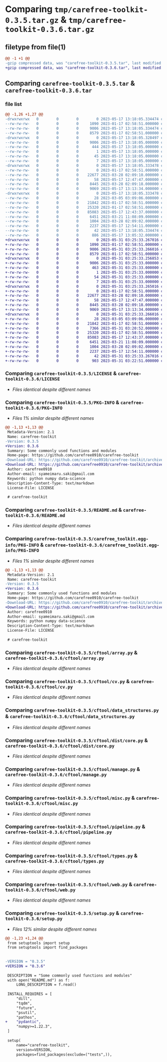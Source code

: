 # Comparing `tmp/carefree-toolkit-0.3.5.tar.gz` & `tmp/carefree-toolkit-0.3.6.tar.gz`

## filetype from file(1)

```diff
@@ -1 +1 @@
-gzip compressed data, was "carefree-toolkit-0.3.5.tar", last modified: Wed May 17 13:18:05 2023, max compression
+gzip compressed data, was "carefree-toolkit-0.3.6.tar", last modified: Wed May 31 03:25:33 2023, max compression
```

## Comparing `carefree-toolkit-0.3.5.tar` & `carefree-toolkit-0.3.6.tar`

### file list

```diff
@@ -1,26 +1,27 @@
-drwxrwxrwx   0        0        0        0 2023-05-17 13:18:05.334474 carefree-toolkit-0.3.5/
--rw-rw-rw-   0        0        0     1090 2023-01-17 02:58:51.000000 carefree-toolkit-0.3.5/LICENSE
--rw-rw-rw-   0        0        0     9006 2023-05-17 13:18:05.334474 carefree-toolkit-0.3.5/PKG-INFO
--rw-rw-rw-   0        0        0     8579 2023-01-17 02:58:51.000000 carefree-toolkit-0.3.5/README.md
-drwxrwxrwx   0        0        0        0 2023-05-17 13:18:05.328497 carefree-toolkit-0.3.5/carefree_toolkit.egg-info/
--rw-rw-rw-   0        0        0     9006 2023-05-17 13:18:05.000000 carefree-toolkit-0.3.5/carefree_toolkit.egg-info/PKG-INFO
--rw-rw-rw-   0        0        0      444 2023-05-17 13:18:05.000000 carefree-toolkit-0.3.5/carefree_toolkit.egg-info/SOURCES.txt
--rw-rw-rw-   0        0        0        1 2023-05-17 13:18:05.000000 carefree-toolkit-0.3.5/carefree_toolkit.egg-info/dependency_links.txt
--rw-rw-rw-   0        0        0       45 2023-05-17 13:18:05.000000 carefree-toolkit-0.3.5/carefree_toolkit.egg-info/requires.txt
--rw-rw-rw-   0        0        0        7 2023-05-17 13:18:05.000000 carefree-toolkit-0.3.5/carefree_toolkit.egg-info/top_level.txt
-drwxrwxrwx   0        0        0        0 2023-05-17 13:18:05.333478 carefree-toolkit-0.3.5/cftool/
--rw-rw-rw-   0        0        0        0 2023-01-17 02:58:51.000000 carefree-toolkit-0.3.5/cftool/__init__.py
--rw-rw-rw-   0        0        0    22677 2023-03-28 02:09:10.000000 carefree-toolkit-0.3.5/cftool/array.py
--rw-rw-rw-   0        0        0       58 2023-05-17 12:47:47.000000 carefree-toolkit-0.3.5/cftool/constants.py
--rw-rw-rw-   0        0        0     8445 2023-03-28 02:09:18.000000 carefree-toolkit-0.3.5/cftool/cv.py
--rw-rw-rw-   0        0        0     9069 2023-05-17 13:13:34.000000 carefree-toolkit-0.3.5/cftool/data_structures.py
-drwxrwxrwx   0        0        0        0 2023-05-17 13:18:05.333478 carefree-toolkit-0.3.5/cftool/dist/
--rw-rw-rw-   0        0        0       28 2023-03-05 03:09:06.000000 carefree-toolkit-0.3.5/cftool/dist/__init__.py
--rw-rw-rw-   0        0        0    21842 2023-01-17 02:58:51.000000 carefree-toolkit-0.3.5/cftool/dist/core.py
--rw-rw-rw-   0        0        0    25320 2023-01-17 02:58:51.000000 carefree-toolkit-0.3.5/cftool/manage.py
--rw-rw-rw-   0        0        0    85083 2023-05-17 12:43:37.000000 carefree-toolkit-0.3.5/cftool/misc.py
--rw-rw-rw-   0        0        0     6451 2023-03-21 11:08:09.000000 carefree-toolkit-0.3.5/cftool/pipeline.py
--rw-rw-rw-   0        0        0     1004 2023-03-28 02:09:02.000000 carefree-toolkit-0.3.5/cftool/types.py
--rw-rw-rw-   0        0        0     2237 2023-05-17 12:54:11.000000 carefree-toolkit-0.3.5/cftool/web.py
--rw-rw-rw-   0        0        0       42 2023-05-17 13:18:05.334474 carefree-toolkit-0.3.5/setup.cfg
--rw-rw-rw-   0        0        0      886 2023-05-17 13:05:32.000000 carefree-toolkit-0.3.5/setup.py
+drwxrwxrwx   0        0        0        0 2023-05-31 03:25:33.267016 carefree-toolkit-0.3.6/
+-rw-rw-rw-   0        0        0     1090 2023-01-17 02:58:51.000000 carefree-toolkit-0.3.6/LICENSE
+-rw-rw-rw-   0        0        0     9006 2023-05-31 03:25:33.266016 carefree-toolkit-0.3.6/PKG-INFO
+-rw-rw-rw-   0        0        0     8579 2023-01-17 02:58:51.000000 carefree-toolkit-0.3.6/README.md
+drwxrwxrwx   0        0        0        0 2023-05-31 03:25:33.256853 carefree-toolkit-0.3.6/carefree_toolkit.egg-info/
+-rw-rw-rw-   0        0        0     9006 2023-05-31 03:25:33.000000 carefree-toolkit-0.3.6/carefree_toolkit.egg-info/PKG-INFO
+-rw-rw-rw-   0        0        0      463 2023-05-31 03:25:33.000000 carefree-toolkit-0.3.6/carefree_toolkit.egg-info/SOURCES.txt
+-rw-rw-rw-   0        0        0        1 2023-05-31 03:25:33.000000 carefree-toolkit-0.3.6/carefree_toolkit.egg-info/dependency_links.txt
+-rw-rw-rw-   0        0        0       54 2023-05-31 03:25:33.000000 carefree-toolkit-0.3.6/carefree_toolkit.egg-info/requires.txt
+-rw-rw-rw-   0        0        0        7 2023-05-31 03:25:33.000000 carefree-toolkit-0.3.6/carefree_toolkit.egg-info/top_level.txt
+drwxrwxrwx   0        0        0        0 2023-05-31 03:25:33.265016 carefree-toolkit-0.3.6/cftool/
+-rw-rw-rw-   0        0        0        0 2023-01-17 02:58:51.000000 carefree-toolkit-0.3.6/cftool/__init__.py
+-rw-rw-rw-   0        0        0    22677 2023-03-28 02:09:10.000000 carefree-toolkit-0.3.6/cftool/array.py
+-rw-rw-rw-   0        0        0       58 2023-05-17 12:47:47.000000 carefree-toolkit-0.3.6/cftool/constants.py
+-rw-rw-rw-   0        0        0     8445 2023-03-28 02:09:18.000000 carefree-toolkit-0.3.6/cftool/cv.py
+-rw-rw-rw-   0        0        0     9069 2023-05-17 13:13:34.000000 carefree-toolkit-0.3.6/cftool/data_structures.py
+drwxrwxrwx   0        0        0        0 2023-05-31 03:25:33.266016 carefree-toolkit-0.3.6/cftool/dist/
+-rw-rw-rw-   0        0        0       28 2023-03-05 03:09:06.000000 carefree-toolkit-0.3.6/cftool/dist/__init__.py
+-rw-rw-rw-   0        0        0    21842 2023-01-17 02:58:51.000000 carefree-toolkit-0.3.6/cftool/dist/core.py
+-rw-rw-rw-   0        0        0     7366 2023-05-31 03:20:52.000000 carefree-toolkit-0.3.6/cftool/geometry.py
+-rw-rw-rw-   0        0        0    25320 2023-01-17 02:58:51.000000 carefree-toolkit-0.3.6/cftool/manage.py
+-rw-rw-rw-   0        0        0    85083 2023-05-17 12:43:37.000000 carefree-toolkit-0.3.6/cftool/misc.py
+-rw-rw-rw-   0        0        0     6451 2023-03-21 11:08:09.000000 carefree-toolkit-0.3.6/cftool/pipeline.py
+-rw-rw-rw-   0        0        0     1004 2023-03-28 02:09:02.000000 carefree-toolkit-0.3.6/cftool/types.py
+-rw-rw-rw-   0        0        0     2237 2023-05-17 12:54:11.000000 carefree-toolkit-0.3.6/cftool/web.py
+-rw-rw-rw-   0        0        0       42 2023-05-31 03:25:33.267016 carefree-toolkit-0.3.6/setup.cfg
+-rw-rw-rw-   0        0        0      903 2023-05-31 03:22:51.000000 carefree-toolkit-0.3.6/setup.py
```

### Comparing `carefree-toolkit-0.3.5/LICENSE` & `carefree-toolkit-0.3.6/LICENSE`

 * *Files identical despite different names*

### Comparing `carefree-toolkit-0.3.5/PKG-INFO` & `carefree-toolkit-0.3.6/PKG-INFO`

 * *Files 1% similar despite different names*

```diff
@@ -1,13 +1,13 @@
 Metadata-Version: 2.1
 Name: carefree-toolkit
-Version: 0.3.5
+Version: 0.3.6
 Summary: Some commonly used functions and modules
 Home-page: https://github.com/carefree0910/carefree-toolkit
-Download-URL: https://github.com/carefree0910/carefree-toolkit/archive/v0.3.5.tar.gz
+Download-URL: https://github.com/carefree0910/carefree-toolkit/archive/v0.3.6.tar.gz
 Author: carefree0910
 Author-email: syameimaru.saki@gmail.com
 Keywords: python numpy data-science
 Description-Content-Type: text/markdown
 License-File: LICENSE
 
 # carefree-toolkit
```

### Comparing `carefree-toolkit-0.3.5/README.md` & `carefree-toolkit-0.3.6/README.md`

 * *Files identical despite different names*

### Comparing `carefree-toolkit-0.3.5/carefree_toolkit.egg-info/PKG-INFO` & `carefree-toolkit-0.3.6/carefree_toolkit.egg-info/PKG-INFO`

 * *Files 1% similar despite different names*

```diff
@@ -1,13 +1,13 @@
 Metadata-Version: 2.1
 Name: carefree-toolkit
-Version: 0.3.5
+Version: 0.3.6
 Summary: Some commonly used functions and modules
 Home-page: https://github.com/carefree0910/carefree-toolkit
-Download-URL: https://github.com/carefree0910/carefree-toolkit/archive/v0.3.5.tar.gz
+Download-URL: https://github.com/carefree0910/carefree-toolkit/archive/v0.3.6.tar.gz
 Author: carefree0910
 Author-email: syameimaru.saki@gmail.com
 Keywords: python numpy data-science
 Description-Content-Type: text/markdown
 License-File: LICENSE
 
 # carefree-toolkit
```

### Comparing `carefree-toolkit-0.3.5/cftool/array.py` & `carefree-toolkit-0.3.6/cftool/array.py`

 * *Files identical despite different names*

### Comparing `carefree-toolkit-0.3.5/cftool/cv.py` & `carefree-toolkit-0.3.6/cftool/cv.py`

 * *Files identical despite different names*

### Comparing `carefree-toolkit-0.3.5/cftool/data_structures.py` & `carefree-toolkit-0.3.6/cftool/data_structures.py`

 * *Files identical despite different names*

### Comparing `carefree-toolkit-0.3.5/cftool/dist/core.py` & `carefree-toolkit-0.3.6/cftool/dist/core.py`

 * *Files identical despite different names*

### Comparing `carefree-toolkit-0.3.5/cftool/manage.py` & `carefree-toolkit-0.3.6/cftool/manage.py`

 * *Files identical despite different names*

### Comparing `carefree-toolkit-0.3.5/cftool/misc.py` & `carefree-toolkit-0.3.6/cftool/misc.py`

 * *Files identical despite different names*

### Comparing `carefree-toolkit-0.3.5/cftool/pipeline.py` & `carefree-toolkit-0.3.6/cftool/pipeline.py`

 * *Files identical despite different names*

### Comparing `carefree-toolkit-0.3.5/cftool/types.py` & `carefree-toolkit-0.3.6/cftool/types.py`

 * *Files identical despite different names*

### Comparing `carefree-toolkit-0.3.5/cftool/web.py` & `carefree-toolkit-0.3.6/cftool/web.py`

 * *Files identical despite different names*

### Comparing `carefree-toolkit-0.3.5/setup.py` & `carefree-toolkit-0.3.6/setup.py`

 * *Files 12% similar despite different names*

```diff
@@ -1,23 +1,24 @@
 from setuptools import setup
 from setuptools import find_packages
 
 
-VERSION = "0.3.5"
+VERSION = "0.3.6"
 
 DESCRIPTION = "Some commonly used functions and modules"
 with open("README.md") as f:
     LONG_DESCRIPTION = f.read()
 
 INSTALL_REQUIRES = [
     "dill",
     "tqdm",
     "future",
     "psutil",
     "pathos",
+    "pydantic",
     "numpy>=1.22.3",
 ]
 
 setup(
     name="carefree-toolkit",
     version=VERSION,
     packages=find_packages(exclude=("tests",)),
```

